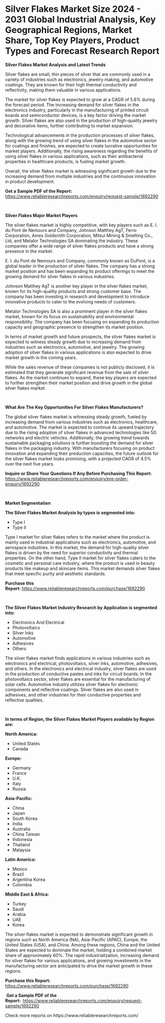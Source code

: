 <p><h1>Silver Flakes Market Size 2024 - 2031 Global Industrial Analysis, Key Geographical Regions, Market Share, Top Key Players, Product Types and Forecast Research Report</h1></p><p><strong>Silver Flakes Market Analysis and Latest Trends</strong></p>
<p><p>Silver flakes are small, thin pieces of silver that are commonly used in a variety of industries such as electronics, jewelry making, and automotive coatings. They are known for their high thermal conductivity and reflectivity, making them valuable in various applications.</p><p>The market for silver flakes is expected to grow at a CAGR of 5.8% during the forecast period. The increasing demand for silver flakes in the electronics industry, particularly in the manufacturing of printed circuit boards and semiconductor devices, is a key factor driving the market growth. Silver flakes are also used in the production of high-quality jewelry and decorative items, further contributing to market expansion.</p><p>Technological advancements in the production processes of silver flakes, along with the growing trend of using silver flakes in the automotive sector for coatings and finishes, are expected to create lucrative opportunities for market players. Additionally, the rising awareness regarding the benefits of using silver flakes in various applications, such as their antibacterial properties in healthcare products, is fueling market growth.</p><p>Overall, the silver flakes market is witnessing significant growth due to the increasing demand from multiple industries and the continuous innovation in product development.</p></p>
<p><strong>Get a Sample PDF of the Report:&nbsp;</strong> <a href="https://www.reliableresearchreports.com/enquiry/request-sample/1692290">https://www.reliableresearchreports.com/enquiry/request-sample/1692290</a></p>
<p>&nbsp;</p>
<p><strong>Silver Flakes Major Market Players</strong></p>
<p><p>The silver flakes market is highly competitive, with key players such as E. I. du Pont de Nemours and Company, Johnson Matthey AgT, Ferro Corporation, Ames Goldsmith Corporation, Mitsui Mining & Smelting Co., Ltd, and Metalor Technologies SA dominating the industry. These companies offer a wide range of silver flakes products and have a strong presence in the market.</p><p>E. I. du Pont de Nemours and Company, commonly known as DuPont, is a global leader in the production of silver flakes. The company has a strong market position and has been expanding its product offerings to meet the growing demand for silver flakes in various industries.</p><p>Johnson Matthey AgT is another key player in the silver flakes market, known for its high-quality products and strong customer base. The company has been investing in research and development to introduce innovative products to cater to the evolving needs of customers.</p><p>Metalor Technologies SA is also a prominent player in the silver flakes market, known for its focus on sustainability and environmental responsibility. The company has been focusing on expanding its production capacity and geographic presence to strengthen its market position.</p><p>In terms of market growth and future prospects, the silver flakes market is expected to witness steady growth due to increasing demand from industries such as electronics, automotive, and jewelry. The growing adoption of silver flakes in various applications is also expected to drive market growth in the coming years.</p><p>While the sales revenue of these companies is not publicly disclosed, it is estimated that they generate significant revenue from the sale of silver flakes. As the market continues to expand, these key players are expected to further strengthen their market position and drive growth in the global silver flakes market.</p></p>
<p>&nbsp;</p>
<p><strong>What Are The Key Opportunities For Silver Flakes Manufacturers?</strong></p>
<p><p>The global silver flakes market is witnessing steady growth, fueled by increasing demand from various industries such as electronics, healthcare, and automotive. The market is expected to continue its upward trajectory due to the rising adoption of silver flakes in advanced technologies like 5G networks and electric vehicles. Additionally, the growing trend towards sustainable packaging solutions is further boosting the demand for silver flakes in the packaging industry. With manufacturers focusing on product innovation and expanding their production capacities, the future outlook for the silver flakes market looks promising, with a projected CAGR of 4.5% over the next five years.</p></p>
<p><strong>Inquire or Share Your Questions If Any Before Purchasing This Report:</strong> <a href="https://www.reliableresearchreports.com/enquiry/pre-order-enquiry/1692290">https://www.reliableresearchreports.com/enquiry/pre-order-enquiry/1692290</a></p>
<p>&nbsp;</p>
<p><strong>Market Segmentation</strong></p>
<p><strong>The Silver Flakes Market Analysis by types is segmented into:</strong></p>
<p><ul><li>Type I</li><li>Type II</li></ul></p>
<p><p>Type I market for silver flakes refers to the market where the product is mainly used in industrial applications such as electronics, automotive, and aerospace industries. In this market, the demand for high-quality silver flakes is driven by the need for superior conductivity and thermal properties. On the other hand, Type II market for silver flakes caters to the cosmetic and personal care industry, where the product is used in beauty products like makeup and skincare items. This market demands silver flakes that meet specific purity and aesthetic standards.</p></p>
<p><strong>Purchase this Report:&nbsp;</strong><a href="https://www.reliableresearchreports.com/purchase/1692290">https://www.reliableresearchreports.com/purchase/1692290</a></p>
<p>&nbsp;</p>
<p><strong>The Silver Flakes Market Industry Research by Application is segmented into:</strong></p>
<p><ul><li>Electronics And Electrical</li><li>Photovoltaics</li><li>Silver Inks</li><li>Automotive</li><li>Adhesives</li><li>Others</li></ul></p>
<p><p>The silver flakes market finds applications in various industries such as electronics and electrical, photovoltaics, silver inks, automotive, adhesives, and others. In the electronics and electrical industry, silver flakes are used in the production of conductive pastes and inks for circuit boards. In the photovoltaics sector, silver flakes are essential for the manufacturing of solar cells. Automotive industry utilizes silver flakes for electronic components and reflective coatings. Silver flakes are also used in adhesives, and other industries for their conductive properties and reflective qualities.</p></p>
<p>&nbsp;</p>
<p><strong>In terms of Region, the Silver Flakes Market Players available by Region are:</strong></p>
<p>
    <p> <strong> North America: </strong>
        <ul>
            <li>United States</li>
            <li>Canada</li>
        </ul>
        </p> 
    <p> <strong> Europe: </strong>
        <ul>
            <li>Germany</li>
            <li>France</li>
            <li>U.K.</li>
            <li>Italy</li>
            <li>Russia</li>
        </ul>
        </p> 
    <p> <strong> Asia-Pacific: </strong>
        <ul>
            <li>China</li>
            <li>Japan</li>
            <li>South Korea</li>
            <li>India</li>
            <li>Australia</li>
            <li>China Taiwan</li>
            <li>Indonesia</li>
            <li>Thailand</li>
            <li>Malaysia</li>
        </ul>
        </p> 
    <p> <strong> Latin America: </strong>
        <ul>
            <li>Mexico</li>
            <li>Brazil</li>
            <li>Argentina Korea</li>
            <li>Colombia</li>
        </ul>
        </p> 
    <p> <strong> Middle East & Africa: </strong>
        <ul>
            <li>Turkey</li>
            <li>Saudi</li>
            <li>Arabia</li>
            <li>UAE</li>
            <li>Korea</li>
        </ul>
    </p>
    </p>
<p><p>The silver flakes market is expected to demonstrate significant growth in regions such as North America (NA), Asia-Pacific (APAC), Europe, the United States (USA), and China. Among these regions, China and the United States are expected to dominate the market, holding a combined market share of approximately 60%. The rapid industrialization, increasing demand for silver flakes for various applications, and growing investments in the manufacturing sector are anticipated to drive the market growth in these regions.</p></p>
<p><strong>Purchase this Report: </strong><a href="https://www.reliableresearchreports.com/purchase/1692290">https://www.reliableresearchreports.com/purchase/1692290</a></p>
<p>&nbsp;<strong>Get a Sample PDF of the Report:&nbsp;&nbsp;</strong><a href="https://www.reliableresearchreports.com/enquiry/request-sample/1692290">https://www.reliableresearchreports.com/enquiry/request-sample/1692290</a></p>
<p><strong></strong></p>
<p>Check more reports on https://www.reliableresearchreports.com/</p>